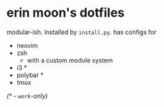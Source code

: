 # erin moon's dotfiles

modular-ish. installed by `install.py`. has configs for

- neovim
- zsh
  - with a custom module system
- i3 \*
- polybar \*
- tmux

*(\* - `work`-only)*


